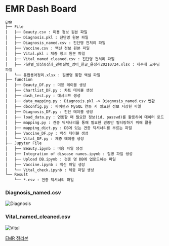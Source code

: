 # EMR Dash Board
```
EMR
├── File
│   ├── Beauty.csv : 미용 정보 원본 파일
│   ├── Diagnosis.pkl : 진단명 원본 파일
│   ├── Diagnosis_named.csv : 진단명 전처리 파일
│   ├── Vaccine.csv : 백신 정보 원본 파일
│   ├── Vital.pkl : 체중 정보 원본 파일
│   ├── Vital_named_cleaned.csv : 진단명 전처리 파일
│   ├── 기관별_임상증상과_관련질병_영어_한글_윤정리20210724.xlsx : 제주대 교수님 파일
│   └── 통합용어정리.xlsx : 질병명 통합 엑셀 파일
├── function
│   ├── Beauty_DF.py : 미용 테이블 생성
│   ├── Chartlist_DF.py : 차트 테이블 생성
│   ├── dash_test.py : 대시보드 생성
│   ├── data_mapping.py : Diagnosis.pkl -> Diagnosis_named.csv 변환
│   ├── dbconfig.py : 파이썬과 MySQL 연동 시 필요한 정보 저장한 파일
│   ├── Diagnosis_DF.py : 진단 테이블 생성
│   ├── load_data.py : 연동할 때 필요한 정보(id, passwd)를 활용하여 데이터 로드
│   ├── mapping.py : 견종 딕셔너리를 통해 필요한 견종만 필터링하기 위해 활용
│   ├── mapping_dict.py : DB에 있는 견종 딕셔너리를 부르는 파일
│   ├── Vaccine_DF.py : 백신 테이블 생성
│   └── Vital_DF.py : 체중 테이블 생성
├── Jupyter File
│   ├── Beauty.ipynb : 미용 파일 생성
│   ├── Integration of disease names.ipynb : 질병 파일 생성 
│   ├── Upload DB.ipynb : 견종 명 DB에 업로드하는 파일
│   ├── Vaccine.ipynb : 백신 파일 생성
│   └── Vital_check.ipynb : 체중 파일 생성
└── Result
    └── *.csv : 견종 딕셔너리 파일

```



### Diagnosis_named.csv
![Diagnosis](https://user-images.githubusercontent.com/52459996/131270579-f87050a5-75bc-4478-aaed-fe9086aace63.PNG)

### Vital_named_cleaned.csv
![Vital](https://user-images.githubusercontent.com/52459996/131270909-8c684ea3-cfe8-4041-a403-d2408f859321.PNG)

[EMR 정리본](https://fortunate-euphonium-65b.notion.site/EMR-c9ae433a522c48c3929278d8e019dc5a)